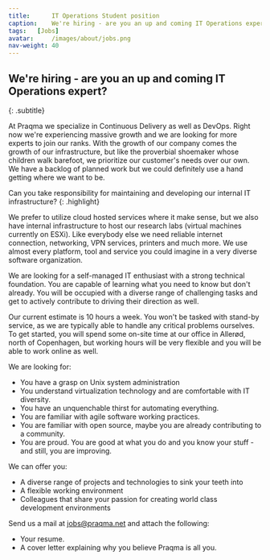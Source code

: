 ```yaml
---
title:      IT Operations Student position
caption:    We're hiring - are you an up and coming IT Operations expert?
tags:   [Jobs]
avatar:     /images/about/jobs.png
nav-weight: 40
---
```


## We're hiring - are you an up and coming IT Operations expert?
{: .subtitle}

At Praqma we specialize in Continuous Delivery as well as DevOps. 
Right now we're experiencing massive growth and we are looking for more experts to join our ranks.
With the growth of our company comes the growth of our infrastructure, but like the proverbial shoemaker whose children walk barefoot, we prioritize our customer's needs over our own. 
We have a backlog of planned work but we could definitely use a hand getting where we want to be.
<!--break-->

Can you take responsibility for maintaining and developing our internal IT infrastructure?
{: .highlight}

We prefer to utilize cloud hosted services where it make sense, but we also have internal infrastructure to host our research labs (virtual machines currently on ESXi). 
Like everybody else we need reliable internet connection, networking, VPN services, printers and much more. 
We use almost every platform, tool and service you could imagine in a very diverse software organization.

We are looking for a self-managed IT enthusiast with a strong technical foundation. 
You are capable of learning what you need to know but don't already. 
You will be occupied with a diverse range of challenging tasks and get to actively contribute to driving their direction as well.

Our current estimate is 10 hours a week. You won't be tasked with stand-by service, as we are typically able to handle any critical problems ourselves.
To get started, you will spend some on-site time at our office in Allerød, north of Copenhagen, but working hours will be very flexible and you will be able to work online as well.

We are looking for:

 * You have a grasp on Unix system administration
 * You understand virtualization technology and are comfortable with IT diversity.
 * You have an unquenchable thirst for automating everything.
 * You are familiar with agile software working practices.
 * You are familiar with open source, maybe you are already contributing to a community.
 * You are proud. You are good at what you do and you know your stuff - and still, you are improving.

We can offer you:

 * A diverse range of projects and technologies to sink your teeth into
 * A flexible working environment
 * Colleagues that share your passion for creating world class development environments

Send us a mail at jobs@praqma.net and attach the following:

 * Your resume.
 * A cover letter explaining why you believe Praqma is all you.